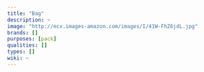 ```yaml
---
title: "Bag"
description: ~
image: "http://ecx.images-amazon.com/images/I/41W-FhZ6jdL.jpg"
brands: []
purposes: [pack]
qualities: []
types: []
wiki: ~
---
```

